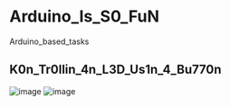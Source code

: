 # Arduino_Is_S0_FuN
  Arduino_based_tasks
## K0n_Tr0llin_4n_L3D_Us1n_4_Bu770n 

![image](https://user-images.githubusercontent.com/120293775/208920065-1d05fefe-ad91-4c61-a1c9-7b5bf33f394c.png)
![image](https://user-images.githubusercontent.com/120293775/208920458-72552d4e-74b7-4763-9961-935a2aab7527.png)

